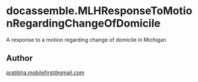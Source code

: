 # docassemble.MLHResponseToMotionRegardingChangeOfDomicile

A response to a motion regarding change of domicile in Michigan

## Author

pratibha.mobilefirst@gmail.com

